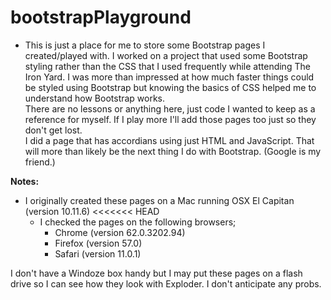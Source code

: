 # bootstrapPlayground
* This is just a place for me to store some Bootstrap pages I created/played with.
   I worked on a project that used some Bootstrap styling rather than the CSS that I used frequently while attending The Iron Yard.  I was more than impressed at how much faster things could be styled using Bootstrap but knowing the basics of CSS helped me to understand how Bootstrap works.  
   There are no lessons or anything here, just code I wanted to keep as a reference for myself.  If I play more I'll add those pages too just so they don't get lost.  
   I did a page that has accordians using just HTML and JavaScript.  That will more than likely be the next thing I do with Bootstrap.  (Google is my friend.) 

**Notes:**
* I originally created these pages on a Mac running OSX El Capitan (version 10.11.6)
<<<<<<< HEAD
    * I checked the pages on the following browsers;
        * Chrome (version 62.0.3202.94)
        * Firefox (version 57.0)
        * Safari (version 11.0.1)
      
I don't have a Windoze box handy but I may put these pages on a flash drive so I can see how they look with Exploder.  I don't anticipate any probs. 
